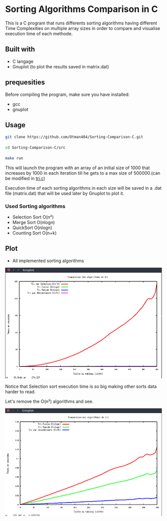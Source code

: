 # Sorting Algorithms Comparison in C

This is a C program that runs differents sorting algorithms having different Time Complexities on multiple array sizes in order to compare and visualise execution time of each methode.

## Built with

- C langage
- Gnuplot (to plot the results saved in matrix.dat)

## prequesities

Before compiling the program, make sure you have installed: 

- gcc
- gnuplot

## Usage

```bash
git clone https://github.com/Otman404/Sorting-Comparison-C.git

cd Sorting-Comparison-C/src

make run

```

This will launch the program with an array of an initial size of 1000 that increases by 1000 in each iteration till he gets to a max size of 500000.(can be modified in [tri.c](src/tri.c))

Execution time of each sorting algorithms in each size will be saved in a .dat file (matrix.dat) that will be used later by Gnuplot to plot it.

### Used Sorting algorithms

- Selection Sort O(n²)
- Merge Sort O(nlogn)
- QuickSort O(nlogn)
- Counting Sort O(n+k) 

## Plot

- All implemented sorting algorithms

![](img/1.png)

Notice that Selection sort execution time is so big making other sorts data harder to read.

Let's remove the O(n²) algorithms and see.

![](img/2.png)